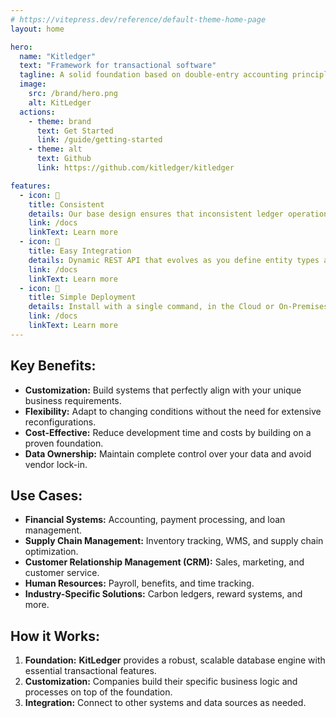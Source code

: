 ```yaml
---
# https://vitepress.dev/reference/default-theme-home-page
layout: home

hero:
  name: "Kitledger"
  text: "Framework for transactional software"
  tagline: A solid foundation based on double-entry accounting principles.
  image:
    src: /brand/hero.png
    alt: KitLedger
  actions:
    - theme: brand
      text: Get Started
      link: /guide/getting-started
    - theme: alt
      text: Github
      link: https://github.com/kitledger/kitledger

features:
  - icon: 📒
    title: Consistent
    details: Our base design ensures that inconsistent ledger operations are not allowed.
    link: /docs
    linkText: Learn more
  - icon: 🔌
    title: Easy Integration
    details: Dynamic REST API that evolves as you define entity types and transaction types.
    link: /docs
    linkText: Learn more
  - icon: 🚀
    title: Simple Deployment
    details: Install with a single command, in the Cloud or On-Premises
    link: /docs
    linkText: Learn more
---
```


## Key Benefits:

* **Customization:** Build systems that perfectly align with your unique business requirements.
* **Flexibility:** Adapt to changing conditions without the need for extensive reconfigurations.
* **Cost-Effective:** Reduce development time and costs by building on a proven foundation.
* **Data Ownership:** Maintain complete control over your data and avoid vendor lock-in.

## Use Cases:

* **Financial Systems:** Accounting, payment processing, and loan management.
* **Supply Chain Management:** Inventory tracking, WMS, and supply chain optimization.
* **Customer Relationship Management (CRM):** Sales, marketing, and customer service.
* **Human Resources:** Payroll, benefits, and time tracking.
* **Industry-Specific Solutions:** Carbon ledgers, reward systems, and more.

## How it Works:

1. **Foundation:** **KitLedger** provides a robust, scalable database engine with essential transactional features.
2. **Customization:** Companies build their specific business logic and processes on top of the foundation.
3. **Integration:** Connect to other systems and data sources as needed.


